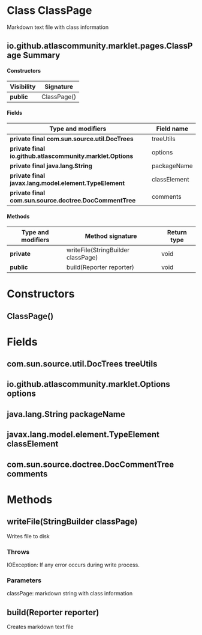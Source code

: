 Class ClassPage
===============
Markdown text file with class information

io.github.atlascommunity.marklet.pages.ClassPage Summary
-------
#### Constructors
| Visibility | Signature   |
| ---------- | ----------- |
| **public** | ClassPage() |
#### Fields
| Type and modifiers                                         | Field name   |
| ---------------------------------------------------------- | ------------ |
| **private final com.sun.source.util.DocTrees**             | treeUtils    |
| **private final io.github.atlascommunity.marklet.Options** | options      |
| **private final java.lang.String**                         | packageName  |
| **private final javax.lang.model.element.TypeElement**     | classElement |
| **private final com.sun.source.doctree.DocCommentTree**    | comments     |
#### Methods
| Type and modifiers | Method signature                   | Return type |
| ------------------ | ---------------------------------- | ----------- |
| **private**        | writeFile(StringBuilder classPage) | void        |
| **public**         | build(Reporter reporter)           | void        |

Constructors
============
ClassPage()
-----------


Fields
======
com.sun.source.util.DocTrees treeUtils
--------------------------------------

io.github.atlascommunity.marklet.Options options
------------------------------------------------

java.lang.String packageName
----------------------------

javax.lang.model.element.TypeElement classElement
-------------------------------------------------

com.sun.source.doctree.DocCommentTree comments
----------------------------------------------


Methods
=======
writeFile(StringBuilder classPage)
----------------------------------
Writes file to disk

### Throws

IOException: If any error occurs during write process.

### Parameters

classPage: markdown string with class information



build(Reporter reporter)
------------------------
Creates markdown text file




